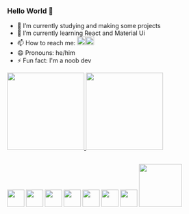 ### Hello World 👋

- 🔭 I’m currently studying and making some projects
- 🌱 I’m currently learning React and Material Ui
- 📫 How to reach me: <a href="https://www.linkedin.com/in/ogabrielelias/"><img style="height:20px;" src="https://img.shields.io/badge/LinkedIn-0077B5?style=for-the-badge&logo=linkedin&logoColor=white"></a><a href="https://www.github.com/Ogabrielelias"><img style="height:20px;" src="https://img.shields.io/badge/GitHub-100000?style=for-the-badge&logo=github&logoColor=white"></a>
- 😄 Pronouns: he/him
- ⚡ Fun fact: I'm a noob dev

<div>
  <a href="https://www.github.com/Ogabrielelias">
    <img style="height:180px;" src="https://github-readme-stats.vercel.app/api?username=Ogabrielelias&show_icons=true&theme=tokyonight" />
    <img style="height:180px;" src="https://github-readme-stats.vercel.app/api/top-langs/?username=anuraghazra&layout=compact&theme=tokyonight" />
  </a>
</div>

##
<div>
  <img style="height:40px" src="https://cdn.jsdelivr.net/gh/devicons/devicon/icons/html5/html5-original.svg" />
  <img style="height:40px" src="https://cdn.jsdelivr.net/gh/devicons/devicon/icons/css3/css3-original.svg" />
  <img style="height:40px" src="https://cdn.jsdelivr.net/gh/devicons/devicon/icons/javascript/javascript-original.svg" />
  <img style="height:40px" src="https://cdn.jsdelivr.net/gh/devicons/devicon/icons/bootstrap/bootstrap-original.svg" />
  <img style="height:40px" src="https://cdn.jsdelivr.net/gh/devicons/devicon/icons/react/react-original.svg" />
  <img style="height:40px" src="https://cdn.jsdelivr.net/gh/devicons/devicon/icons/python/python-original.svg" />
  <img style="height:40px" src="https://cdn.jsdelivr.net/gh/devicons/devicon/icons/materialui/materialui-original.svg" />
  <img style="height:100px" src="https://i.pinimg.com/originals/f3/b8/63/f3b8633ef36bf0b5085c5d0f6020c919.gif">
</div>

